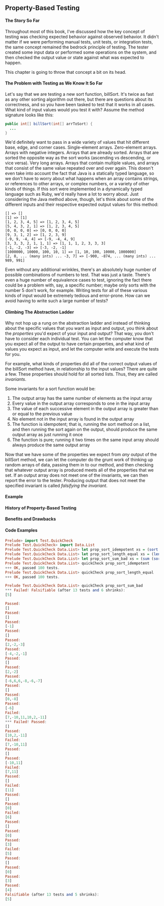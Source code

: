## Property-Based Testing

#### The Story So Far

  Throughout most of this book, I've discussed how the key concept of testing was checking expected behavior against observed behavior.  It didn't matter if we were performing manual tests, unit tests, or integration tests, the same concept remained the bedrock principle of testing.  The tester created some input data or performed some operations on the system, and then checked the output value or state against what was expected to happen.

  This chapter is going to throw that concept a bit on its head.

#### The Problem with Testing as We Know It So Far

  Let's say that we are testing a new sort function, billSort.  It's twice as fast as any other sorting algorithm out there, but there are questions about its correctness, and so you have been tasked to test that it works in all cases.  What kind of input values would you test it with?  Assume the method signature looks like this:

```java
public int[] billSort(int[] arrToSort) {
  ...
}
```

We'd definitely want to pass in a wide variety of values that hit different base, edge, and corner cases.  Single-element arrays.  Zero-element arrays.  Arrays with negative integers.  Arrays that are already sorted.  Arrays that are sorted the opposite way as the sort works (ascending vs descending, or vice versa).  Very long arrays.  Arrays that contain multiple values, and arrays that consist of the same value repeated over and over again.  This doesn't even take into account the fact that Java is a statically typed language, so we don't have to worry about what happens when an array contains strings, or references to other arrays, or complex numbers, or a variety of other kinds of things.  If this sort were implemented in a dynamically typed language such as Ruby, we'd really have a lot to worry about.  Just considering the Java method above, though, let's think about some of the different inputs and their respective expected output values for this method:

```
[] => []
[1] => [1]
[1, 2, 3, 4, 5] => [1, 2, 3, 4, 5]
[5, 4, 3, 2, 1] => [1, 2, 3, 4, 5]
[0, 0, 0, 0] => [0, 0, 0, 0]
[9, 3, 1, 2] => [1, 2, 3, 9]
[-9, 9, -4, 4] => [-9, -4, 4, 9]
[3, 3, 3, 2, 1, 1, 1] => [1, 1, 1, 2, 3, 3, 3]
[-1, -2, -3] => [-3, -2, -1]
[1000000, 10000, 100, 10, 1] => [1, 10, 100, 10000, 1000000]
[2, 8, ... (many ints) ... -3, 7] => [-900, -874, ... (many ints) ... 989, 991]
```

Even without any additional wrinkles, there's an absolutely huge number of possible combinations of numbers to test.  That was just a taste.  There's even a huge number of equivalence cases to test, ignoring the fact there could be a problem with, say, a specific number; maybe only sorts with the number 5 don't work, for example.  Writing tests for all of these various kinds of input would be extremely tedious and error-prone.  How can we avoid having to write such a large number of tests?

#### Climbing The Abstraction Ladder

Why not hop up a rung on the abstraction ladder and instead of thinking about the specific values that you want as input and output, you think about the *properties* you'd expect of your input and output?  That way, you don't have to consider each individual test.  You can let the computer know that you expect all of the output to have certain properties, and what kind of values you expect as input, and let the computer write and execute the tests for you.

For example, what kinds of properties did all of the correct output values of the billSort method have, in relationship to the input values?  There are quite a few.  These properties should hold for all sorted lists.  Thus, they are called *invariants*.

Some invariants for a sort function would be:

1. The output array has the same number of elements as the input array
2. Every value in the output array corresponds to one in the input array
3. The value of each successive element in the output array is greater than or equal to the previous value
4. No element not in the input array is found in the output array
5. The function is idempotent; that is, running the sort method on a list, and then running the sort again on the output, should produce the same output array as just running it once
6. The function is pure; running it two times on the same input array should always produce the same output array

Now that we have some of the properties we expect from *any* output of the billSort method, we can let the computer do the grunt work of thinking up random arrays of data, passing them in to our method, and then checking that whatever output array is produced meets all of the properties that we set.  If an output array does not meet one of the invariants, we can then report the error to the tester.  Producing output that does not meet the specified invariant is called *falsifying the invariant*.

#### Example


#### 


#### History of Property-Based Testing

#### Benefits and Drawbacks

#### Code Examples

```haskell
Prelude> import Test.QuickCheck
Prelude Test.QuickCheck> import Data.List
Prelude Test.QuickCheck Data.List> let prop_sort_idempotent xs = (sort xs) == (sort (sort xs))
Prelude Test.QuickCheck Data.List> let prop_sort_length_equal xs = (length xs) == (length (sort xs))
Prelude Test.QuickCheck Data.List> let prop_sort_sum_bad xs = (sum (sort xs)) < 5
Prelude Test.QuickCheck Data.List> quickCheck prop_sort_idempotent
+++ OK, passed 100 tests.
Prelude Test.QuickCheck Data.List> quickCheck prop_sort_length_equal
+++ OK, passed 100 tests.
```

```haskell
Prelude Test.QuickCheck Data.List> quickCheck prop_sort_sum_bad
*** Failed! Falsifiable (after 13 tests and 6 shrinks):    
[5]
```

```haskell
Passed:  
[]
Passed: 
[]
Passed:  
[-1]
Passed:  
[]
Passed:  
[2,-2,-3]
Passed:  
[-4,-2,-1]
Passed:  
[]
Passed:  
[2,-2]
Passed:  
[-6,6,6,-8,-6,-7]
Passed:  
[]
Passed:   
[0,-8]
Passed:   
[-6]
Failed:   
[7,-10,11,10,2,-11]
*** Failed! Passed:                        
[]
Passed:                                        
[10,2,-11]
Failed:                                        
[7,-10,11]
Passed:                                     
[]
Passed:                                        
[-10,11]
Failed:                                        
[7,11]
Passed:                                      
[]
Failed:                                        
[11]
Passed:                                      
[]
Passed:                                        
[0]
Failed:                                        
[6]
Passed:                                      
[]
Passed:                                        
[0]
Passed:                                        
[3]
Failed:                                        
[5]
Passed:                                      
[]
Passed:                                        
[0]
Passed:                                        
[3]
Passed:                                        
[4]
Falsifiable (after 13 tests and 5 shrinks):    
[5]
```